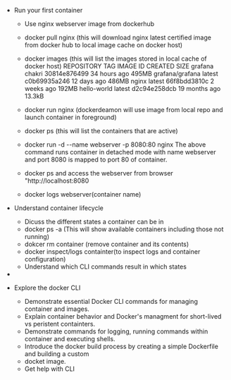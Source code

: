 - Run your first container
   - Use nginx webserver image from dockerhub
   -  docker pull nginx (this will download nginx latest certified image from docker hub to local image cache on docker host)
   -  docker images  (this will list the images stored in local cache of docker host)
     REPOSITORY        TAG       IMAGE ID       CREATED         SIZE
      grafana           chakri    30814e876499   34 hours ago    495MB
      grafana/grafana   latest    c0b69935a246   12 days ago     486MB
      nginx             latest    66f8bdd3810c   2 weeks ago     192MB
      hello-world       latest    d2c94e258dcb   19 months ago   13.3kB

   -  docker run nginx (dockerdeamon will use image from local repo and launch container in foreground)
   -  docker ps (this will list the containers that are active)
   -  docker run -d --name webserver -p 8080:80 nginx
      The above command runs container in detached mode with name webserver and port 8080 is mapped to port 80 of container.
   - docker ps and access the webserver from browser "http://localhost:8080
   - docker logs webserver(container name)   

- Understand container lifecycle
   - Dicuss the different states a container can be in
   - docker ps -a (This will show available containers including those not running)
   - dokcer rm container (remove container and its contents)
   - docker inspect/logs containter(to inspect logs and container configuration)
   - Understand which CLI commands result in which states
-
- Explore the docker CLI
   - Demonstrate essential Docker CLI commands for managing container and images.
   - Explain container behavior and Docker's managment for short-lived vs peristent containters.
   - Demonstrate commands for logging, running commands within container and executing shells.
   - Introduce the docker build process by creating a simple Dockerfile and building a custom
   - docket image.
   - Get help with CLI

  

